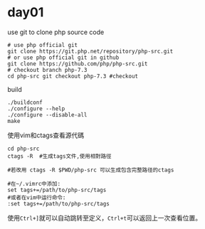# day01

use git to clone php source code
```
# use php official git
git clone https://git.php.net/repository/php-src.git
# or use php official git in github 
git clone https://github.com/php/php-src.git
# checkout branch php-7.3
cd php-src git checkout php-7.3 #checkout  
```

build
```
./buildconf
./configure --help 
./configure --disable-all 
make
```

使用vim和ctags查看源代碼
```
cd php-src
ctags -R  #生成tags文件,使用相對路徑

#若改用 ctags -R $PWD/php-src 可以生成包含完整路径的ctags 

#在~/.vimrc中添加:
set tags+=/path/to/php-src/tags
#或者在vim中运行命令:
:set tags+=/path/to/php-src/tags
```
使用`Ctrl+]`就可以自动跳转至定义，`Ctrl+t`可以返回上一次查看位置。



